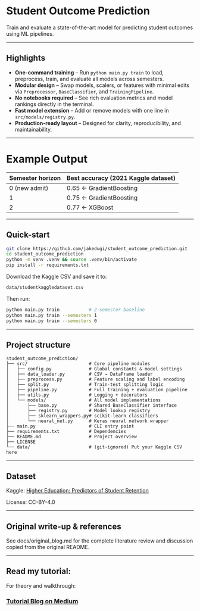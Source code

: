 # Student Outcome Prediction
Train and evaluate a state-of-the-art model for predicting student outcomes using ML pipelines.

---

## Highlights

* **One-command training** – Run `python main.py train` to load, preprocess, train, and evaluate all models across semesters.
* **Modular design** – Swap models, scalers, or features with minimal edits via `Preprocessor`, `BaseClassifier`, and `TrainingPipeline`.
* **No notebooks required** – See rich evaluation metrics and model rankings directly in the terminal.
* **Fast model extension** – Add or remove models with one line in `src/models/registry.py`.
* **Production-ready layout** – Designed for clarity, reproducibility, and maintainability.

---

# Example Output

| Semester horizon | Best accuracy (2021 Kaggle dataset) |
|------------------|--------------------------------------|
| 0 (new admit)    | 0.65 ← GradientBoosting              |
| 1                | 0.75 ← GradientBoosting              |
| 2                | 0.77 ← XGBoost                       |

---

## Quick-start

```bash
git clone https://github.com/jakedugi/student_outcome_prediction.git
cd student_outcome_prediction
python -m venv .venv && source .venv/bin/activate
pip install -r requirements.txt
```

Download the Kaggle CSV and save it to:
```bash
data/studentkaggledataset.csv
```

Then run:
```bash
python main.py train           # 2-semester baseline
python main.py train --semesters 1
python main.py train --semesters 0
```

---

## Project structure
```text
student_outcome_prediction/
├── src/                       # Core pipeline modules
│   ├── config.py              # Global constants & model settings
│   ├── data_loader.py         # CSV → DataFrame loader
│   ├── preprocess.py          # Feature scaling and label encoding
│   ├── split.py               # Train-test splitting logic
│   ├── pipeline.py            # Full training + evaluation pipeline
│   ├── utils.py               # Logging + decorators
│   └── models/                # All model implementations
│       ├── base.py            # Shared BaseClassifier interface
│       ├── registry.py        # Model lookup registry
│       ├── sklearn_wrappers.py# scikit-learn classifiers
│       └── neural_net.py      # Keras neural network wrapper
├── main.py                    # CLI entry point
├── requirements.txt           # Dependencies
├── README.md                  # Project overview
├── LICENSE
└── data/                      # (git-ignored) Put your Kaggle CSV here
```
---

## Dataset

Kaggle: [Higher Education: Predictors of Student Retention](https://www.kaggle.com/datasets/thedevastator/higher-education-predictors-of-student-retention/data)

License: CC-BY-4.0

---

##  Original write-up & references
See docs/original_blog.md for the complete literature review and discussion copied from the original README.

---
## Read my tutorial:

For theory and walkthrough:
### [Tutorial Blog on Medium](https://medium.com/@Jake_2287/student-outcome-prediction-36702de0f4a3)
